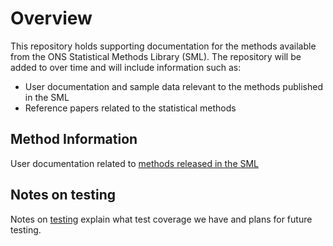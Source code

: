 # Overview

This repository holds supporting documentation for the methods available from the ONS Statistical Methods Library (SML). The repository will be added to over time and will include information such as:

* User documentation and sample data relevant to the methods published in the SML
* Reference papers related to the statistical methods
## Method Information

User documentation related to [methods released in the SML](https://github.com/ONSdigital/sml-supporting-info/tree/main/method-info)

## Notes on testing

Notes on [testing](https://github.com/ONSdigital/sml-supporting-info/tree/main/method-info/notesOnTesting) explain what test coverage we have and plans for future testing.